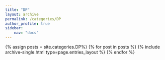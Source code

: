 ```yaml
---
title: "DP"
layout: archive
permalink: /categories/DP
author_profile: true
sidebar:
    nav: "docs"
---
```


{% assign posts = site.categories.DP%}
{% for post in posts %} {% include archive-single.html type=page.entries_layout %} {% endfor %}